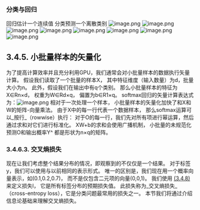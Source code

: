 ### 分类与回归
回归估计一个连续值
分类预测一个离散类别
![image.png](https://cdn.jsdelivr.net/gh/Bluestone-work/image/image/20240921215607.png)
![image.png](https://cdn.jsdelivr.net/gh/Bluestone-work/image/image/20240921215632.png)
![image.png](https://cdn.jsdelivr.net/gh/Bluestone-work/image/image/20240921221503.png)
![image.png](https://cdn.jsdelivr.net/gh/Bluestone-work/image/image/20240921221536.png)
![image.png](https://cdn.jsdelivr.net/gh/Bluestone-work/image/image/20240921221614.png)
![image.png](https://cdn.jsdelivr.net/gh/Bluestone-work/image/image/20240921221809.png)
![image.png](https://cdn.jsdelivr.net/gh/Bluestone-work/image/image/20240921221815.png)
![image.png](https://cdn.jsdelivr.net/gh/Bluestone-work/image/image/20240922182816.png)
## 3.4.5. 小批量样本的矢量化[](https://zh-v2.d2l.ai/chapter_linear-networks/softmax-regression.html#subsec-softmax-vectorization "Permalink to this heading")

为了提高计算效率并且充分利用GPU，我们通常会对小批量样本的数据执行矢量计算。 假设我们读取了一个批量的样本X， 其中特征维度（输入数量）为d，批量大小为n。 此外，假设我们在输出中有q个类别。 那么小批量样本的特征为X∈Rn×d， 权重为W∈Rd×q， 偏置为b∈R1×q。 softmax回归的矢量计算表达式为：![image.png](https://cdn.jsdelivr.net/gh/Bluestone-work/image/image/20240922183127.png)
相对于一次处理一个样本， 小批量样本的矢量化加快了和X和W的矩阵-向量乘法。 由于X中的每一行代表一个数据样本， 那么softmax运算可以_按行_（rowwise）执行： 对于O的每一行，我们先对所有项进行幂运算，然后通过求和对它们进行标准化。 XW+b的求和会使用广播机制， 小批量的未规范化预测O和输出概率Y^ 都是形状为n×q的矩阵。

### 3.4.6.3. 交叉熵损失[](https://zh-v2.d2l.ai/chapter_linear-networks/softmax-regression.html#id10 "Permalink to this heading")

现在让我们考虑整个结果分布的情况，即观察到的不仅仅是一个结果。 对于标签y，我们可以使用与以前相同的表示形式。 唯一的区别是，我们现在用一个概率向量表示，如(0.1,0.2,0.7)， 而不是仅包含二元项的向量(0,0,1)。 我们使用 [(3.4.8)](https://zh-v2.d2l.ai/chapter_linear-networks/softmax-regression.html#equation-eq-l-cross-entropy)来定义损失l， 它是所有标签分布的预期损失值。 此损失称为_交叉熵损失_（cross-entropy loss），它是分类问题最常用的损失之一。 本节我们将通过介绍信息论基础来理解交叉熵损失。
